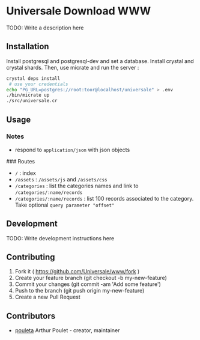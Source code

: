 # Universale Download WWW

TODO: Write a description here

## Installation

Install postgresql and postgresql-dev and set a database.
Install crystal and crystal shards.
Then, use micrate and run the server :
```sh
crystal deps install
 # use your credentials
echo "PG_URL=postgres://root:toor@localhost/universale" > .env
./bin/micrate up
./src/universale.cr
```


## Usage

### Notes

- respond to ``application/json`` with json objects

### Routes

- ``/`` : index
- ``/assets`` : ``/assets/js`` and ``/assets/css``
- ``/categories`` : list the categories names and link to ``/categories/:name/records``
- ``/categories/:name/records`` : list 100 records associated to the category. Take optional ``query parameter "offset"``


## Development

TODO: Write development instructions here


## Contributing

1. Fork it ( https://github.com/Universale/www/fork )
2. Create your feature branch (git checkout -b my-new-feature)
3. Commit your changes (git commit -am 'Add some feature')
4. Push to the branch (git push origin my-new-feature)
5. Create a new Pull Request

## Contributors

- [pouleta](https://github.com/Nephos) Arthur Poulet - creator, maintainer
